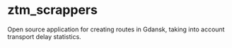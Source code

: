 # ztm_scrappers
Open source application for creating routes in Gdansk, taking into account transport delay statistics.
